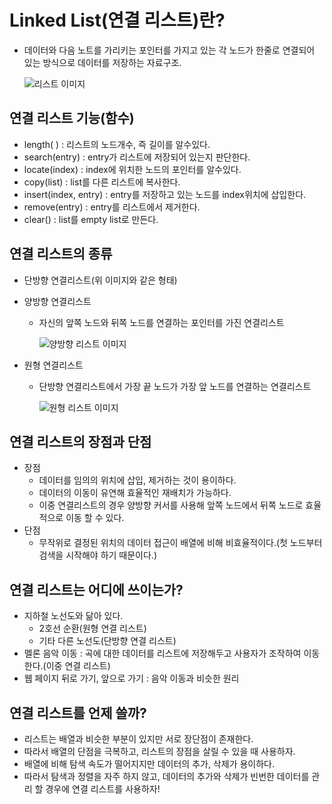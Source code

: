 # Linked List(연결 리스트)란?

- 데이터와 다음 노트를 가리키는 포인터를 가지고 있는 각 노드가 한줄로 연결되어 있는 방식으로 데이터를 저장하는 자료구조.

  ![리스트 이미지](https://cdn.codingworldnews.com/news/photo/202104/img_3379_1.jpg)

## 연결 리스트 기능(함수)

- length( ) : 리스트의 노드개수, 즉 길이를 알수있다.
- search(entry) : entry가 리스트에 저장되어 있는지 판단한다.
- locate(index) : index에 위치한 노드의 포인터를 알수있다.
- copy(list) : list를 다른 리스트에 복사한다.
- insert(index, entry) : entry를 저장하고 있는 노드를 index위치에 삽입한다.
- remove(entry) : entry를 리스트에서 제거한다.
- clear() : list를 empty list로 만든다.

## 연결 리스트의 종류

- 단방향 연결리스트(위 이미지와 같은 형태)
- 양방향 연결리스트

  - 자신의 앞쪽 노드와 뒤쪽 노드를 연결하는 포인터를 가진 연결리스트

    ![양방향 리스트 이미지](https://encrypted-tbn0.gstatic.com/images?q=tbn:ANd9GcSH2IlJDgDORL_clXhsBTLE5REEhTZLkb9ILg&usqp=CAU)

- 원형 연결리스트

  - 단방향 연결리스트에서 가장 끝 노드가 가장 앞 노드를 연결하는 연결리스트

    ![원형 리스트 이미지](https://encrypted-tbn0.gstatic.com/images?q=tbn:ANd9GcTAk41KkHPVyTo39cTwNrz0Q3bojkJtf3Ad_g&usqp=CAU)

## 연결 리스트의 장점과 단점

- 장점
  - 데이터를 임의의 위치에 삽입, 제거하는 것이 용이하다.
  - 데이터의 이동이 유연해 효율적인 재배치가 가능하다.
  - 이중 연결리스트의 경우 양방향 커서를 사용해 앞쪽 노드에서 뒤쪽 노드로 효율적으로 이동 할 수 있다.
- 단점
  - 무작위로 결정된 위치의 데이터 접근이 배열에 비해 비효율적이다.(첫 노드부터 검색을 시작해야 하기 때문이다.)

## 연결 리스트는 어디에 쓰이는가?

- 지하철 노선도와 닮아 있다.
  - 2호선 순환(원형 연결 리스트)
  - 기타 다른 노선도(단방향 연결 리스트)
- 멜론 음악 이동 : 곡에 대한 데이터를 리스트에 저장해두고 사용자가 조작하여 이동한다.(이중 연결 리스트)
- 웹 페이지 뒤로 가기, 앞으로 가기 : 음악 이동과 비슷한 원리

## 연결 리스트를 언제 쓸까?

- 리스트는 배열과 비슷한 부분이 있지만 서로 장단점이 존재한다.
- 따라서 배열의 단점을 극복하고, 리스트의 장점을 살릴 수 있을 때 사용하자.
- 배열에 비해 탐색 속도가 떨어지지만 데이터의 추가, 삭제가 용이하다.
- 따라서 탐색과 정렬을 자주 하지 않고, 데이터의 추가와 삭제가 빈번한 데이터를 관리 할 경우에 연결 리스트를 사용하자!
